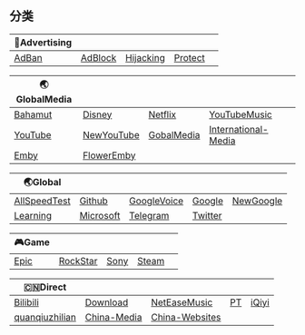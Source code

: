 ## 分类


|📵Advertising|  |  |  |  |
| ---- | ---- | ---- | ---- | ---- |
|[AdBan](https://github.com/ThaDesperado/MyselfUse/blob/main/Clash/Rule/AdBan.list) |[AdBlock](https://github.com/ThaDesperado/MyselfUse/blob/main/Clash/Rule/AdBlock.list) |[Hijacking](https://github.com/ThaDesperado/MyselfUse/blob/main/Clash/Rule/Hijacking.list) |[Protect](https://github.com/ThaDesperado/MyselfUse/blob/main/Clash/Rule/Protect.list) ||||


|🌏GlobalMedia|  |  |  |  |
| ---- | ---- | ---- | ---- | ---- |
|[Bahamut](https://github.com/ThaDesperado/MyselfUse/blob/main/Clash/Rule/Bahamut.list) |[Disney](https://github.com/ThaDesperado/MyselfUse/blob/main/Clash/Rule/Disney.list) |[Netflix](https://github.com/ThaDesperado/MyselfUse/blob/main/Clash/Rule/Netflix.list) |[YouTubeMusic](https://github.com/ThaDesperado/MyselfUse/blob/main/Clash/Rule/YouTubeMusic.list) ||||
|[YouTube](https://github.com/ThaDesperado/MyselfUse/blob/main/Clash/Rule/YouTube.list) |[NewYouTube](https://github.com/ThaDesperado/MyselfUse/blob/main/Clash/Rule/NewYouTube.list) |[GobalMedia](https://github.com/ThaDesperado/MyselfUse/blob/main/Clash/Rule/GobalMedia.list) |[International-Media](https://github.com/ThaDesperado/MyselfUse/blob/main/Clash/Rule/International-Media.list) |||
|[Emby](https://github.com/ThaDesperado/MyselfUse/blob/main/Clash/Rule/Emby.list) |[FlowerEmby](https://github.com/ThaDesperado/MyselfUse/blob/main/Clash/Rule/FlowerEmby.list) ||


|🌏Global|  |  |  |  |
| ---- | ---- | ---- | ---- | ---- |
|[AllSpeedTest](https://github.com/ThaDesperado/MyselfUse/blob/main/Clash/Rule/AllSpeedTest.list) |[Github](https://github.com/ThaDesperado/MyselfUse/blob/main/Clash/Rule/Github.list) |[GoogleVoice](https://github.com/ThaDesperado/MyselfUse/blob/main/Clash/Rule/GoogleVoice.list) |[Google](https://github.com/ThaDesperado/MyselfUse/blob/main/Clash/Rule/Google.list) |[NewGoogle](https://github.com/ThaDesperado/MyselfUse/blob/main/Clash/Rule/NewGoogle.list) ||||
|[Learning](https://github.com/ThaDesperado/MyselfUse/blob/main/Clash/Rule/Learning.list) |[Microsoft](https://github.com/ThaDesperado/MyselfUse/blob/main/Clash/Rule/Microsoft.list) |[Telegram](https://github.com/ThaDesperado/MyselfUse/blob/main/Clash/Rule/Telegram.list)|[Twitter](https://github.com/ThaDesperado/MyselfUse/blob/main/Clash/Rule/Twitter.list) |||


|🎮Game|  |  |  |  |
| ---- | ---- | ---- | ---- | ---- |
|[Epic](https://github.com/ThaDesperado/MyselfUse/blob/main/Clash/Rule/Epic.list) |[RockStar](https://github.com/ThaDesperado/MyselfUse/blob/main/Clash/Rule/RockStar.list) |[Sony](https://github.com/ThaDesperado/MyselfUse/blob/main/Clash/Rule/Sony.list) |[Steam](https://github.com/ThaDesperado/MyselfUse/blob/main/Clash/Rule/Steam.list) ||||


|🇨🇳Direct|  |  |  |  |
| ---- | ---- | ---- | ---- | ---- |
|[Bilibili](https://github.com/ThaDesperado/MyselfUse/blob/main/Clash/Rule/Bilibili.list) |[Download](https://github.com/ThaDesperado/MyselfUse/blob/main/Clash/Rule/Download.list) |[NetEaseMusic](https://github.com/ThaDesperado/MyselfUse/blob/main/Clash/Rule/NetEaseMusic.list) |[PT](https://github.com/ThaDesperado/MyselfUse/blob/main/Clash/Rule/PT.list) |[iQiyi](https://github.com/ThaDesperado/MyselfUse/blob/main/Clash/Rule/iQiyi.list) ||||
|[quanqiuzhilian](https://github.com/ThaDesperado/MyselfUse/blob/main/Clash/Rule/quanqiuzhilian.list) |[China-Media](https://github.com/ThaDesperado/MyselfUse/blob/main/Clash/Rule/China-Media.list) |[China-Websites](https://github.com/ThaDesperado/MyselfUse/blob/main/Clash/Rule/China-Websites.list) |||

